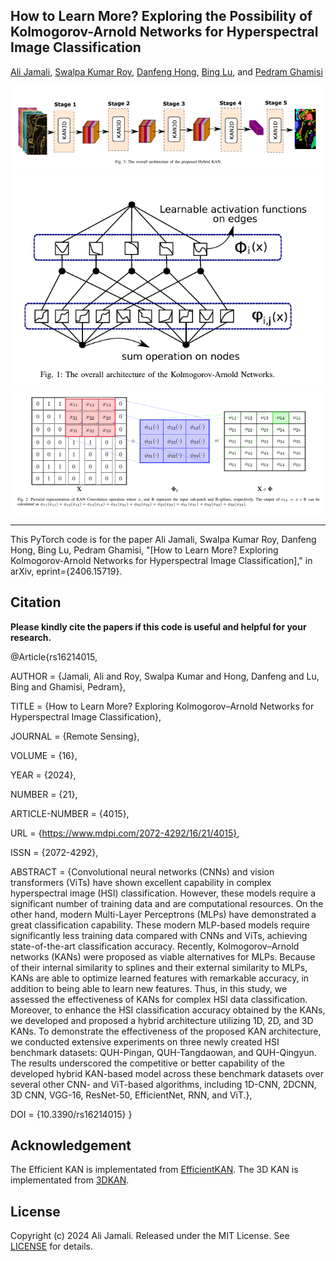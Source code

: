 
## How to Learn More? Exploring the Possibility of Kolmogorov-Arnold Networks for Hyperspectral Image Classification







[Ali Jamali](https://www.researchgate.net/profile/Ali-Jamali), [Swalpa Kumar Roy](https://swalpa.github.io), [Danfeng Hong](https://sites.google.com/view/danfeng-hong), [Bing Lu](https://www.sfu.ca/people/binglu/about.html), and [Pedram Ghamisi](https://www.iarai.ac.at/people/pedramghamisi/)

<img src="HybridKAN.png"/>
<img src="Kan.png"/>
<img src="Kan_operation.png"/>

___________

This PyTorch code is for the paper Ali Jamali, Swalpa Kumar Roy, Danfeng Hong, Bing Lu, Pedram Ghamisi, "[How to Learn More? Exploring Kolmogorov-Arnold Networks for Hyperspectral Image Classification]," in arXiv, eprint={2406.15719}.



Citation
---------------------

**Please kindly cite the papers if this code is useful and helpful for your research.**

@Article{rs16214015,

AUTHOR = {Jamali, Ali and Roy, Swalpa Kumar and Hong, Danfeng and Lu, Bing and Ghamisi, Pedram},

TITLE = {How to Learn More? Exploring Kolmogorov–Arnold Networks for Hyperspectral Image Classification},

JOURNAL = {Remote Sensing},

VOLUME = {16},

YEAR = {2024},

NUMBER = {21},

ARTICLE-NUMBER = {4015},

URL = {https://www.mdpi.com/2072-4292/16/21/4015},

ISSN = {2072-4292},

ABSTRACT = {Convolutional neural networks (CNNs) and vision transformers (ViTs) have shown excellent capability in complex hyperspectral image (HSI) classification. However, these models require a significant number of training data and are computational resources. On the other hand, modern Multi-Layer Perceptrons (MLPs) have demonstrated a great classification capability. These modern MLP-based models require significantly less training data compared with CNNs and ViTs, achieving state-of-the-art classification accuracy. Recently, Kolmogorov–Arnold networks (KANs) were proposed as viable alternatives for MLPs. Because of their internal similarity to splines and their external similarity to MLPs, KANs are able to optimize learned features with remarkable accuracy, in addition to being able to learn new features. Thus, in this study, we assessed the effectiveness of KANs for complex HSI data classification. Moreover, to enhance the HSI classification accuracy obtained by the KANs, we developed and proposed a hybrid architecture utilizing 1D, 2D, and 3D KANs. To demonstrate the effectiveness of the proposed KAN architecture, we conducted extensive experiments on three newly created HSI benchmark datasets: QUH-Pingan, QUH-Tangdaowan, and QUH-Qingyun. The results underscored the competitive or better capability of the developed hybrid KAN-based model across these benchmark datasets over several other CNN- and ViT-based algorithms, including 1D-CNN, 2DCNN, 3D CNN, VGG-16, ResNet-50, EfficientNet, RNN, and ViT.},

DOI = {10.3390/rs16214015}
}

  
Acknowledgement
---------------------

The Efficient KAN is implementated from [EfficientKAN](https://github.com/Blealtan/efficient-kan).
The 3D KAN is implementated from [3DKAN](https://github.com/FirasBDarwish/ConvKAN3D).

## License

Copyright (c) 2024 Ali Jamali. Released under the MIT License. See [LICENSE](LICENSE) for details.

